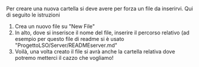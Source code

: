 Per creare una nuova cartella si deve avere per forza un file da inserirvi. Qui di seguito le istruzioni

1) Crea un nuovo file su "New File"
2) In alto, dove si inserisce il nome del file, inserire il percorso relativo (ad esempio per questo file di readme
  si è usato "ProgettoLSO/Server/READMEserver.md"
3) Voilà, una volta creato il file si avrà anche la cartella relativa dove potremo metterci il cazzo che vogliamo!

